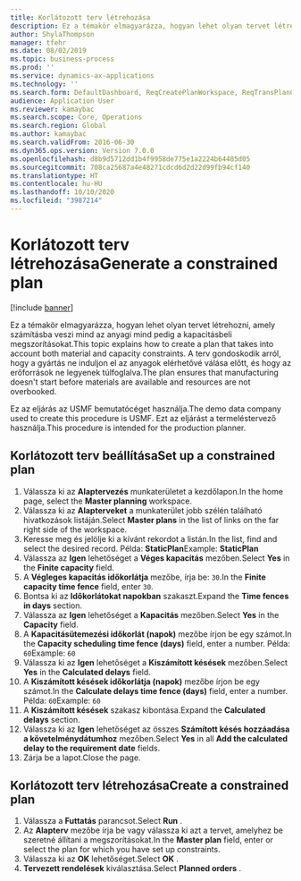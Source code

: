 ```yaml
---
title: Korlátozott terv létrehozása
description: Ez a témakör elmagyarázza, hogyan lehet olyan tervet létrehozni, amely számításba veszi mind az anyagi mind pedig a kapacitásbeli megszorításokat.
author: ShylaThompson
manager: tfehr
ms.date: 08/02/2019
ms.topic: business-process
ms.prod: ''
ms.service: dynamics-ax-applications
ms.technology: ''
ms.search.form: DefaultDashboard, ReqCreatePlanWorkspace, ReqTransPlanCard, ReqPlanSched
audience: Application User
ms.reviewer: kamaybac
ms.search.scope: Core, Operations
ms.search.region: Global
ms.author: kamaybac
ms.search.validFrom: 2016-06-30
ms.dyn365.ops.version: Version 7.0.0
ms.openlocfilehash: d8b9d5712dd1b4f9958de775e1a2224b64485d05
ms.sourcegitcommit: 708ca25687a4e48271cdcd6d2d22d99fb94cf140
ms.translationtype: HT
ms.contentlocale: hu-HU
ms.lasthandoff: 10/10/2020
ms.locfileid: "3987214"
---
```

# <a name="generate-a-constrained-plan"></a><span data-ttu-id="64ff8-103">Korlátozott terv létrehozása</span><span class="sxs-lookup"><span data-stu-id="64ff8-103">Generate a constrained plan</span></span>

[!include [banner](../../includes/banner.md)]

<span data-ttu-id="64ff8-104">Ez a témakör elmagyarázza, hogyan lehet olyan tervet létrehozni, amely számításba veszi mind az anyagi mind pedig a kapacitásbeli megszorításokat.</span><span class="sxs-lookup"><span data-stu-id="64ff8-104">This topic explains how to create a plan that takes into account both material and capacity constraints.</span></span> <span data-ttu-id="64ff8-105">A terv gondoskodik arról, hogy a gyártás ne induljon el az anyagok elérhetővé válása előtt, és hogy az erőforrások ne legyenek túlfoglalva.</span><span class="sxs-lookup"><span data-stu-id="64ff8-105">The plan ensures that manufacturing doesn't start before materials are available and resources are not overbooked.</span></span> 

<span data-ttu-id="64ff8-106">Ez az eljárás az USMF bemutatócéget használja.</span><span class="sxs-lookup"><span data-stu-id="64ff8-106">The demo data company used to create this procedure is USMF.</span></span> <span data-ttu-id="64ff8-107">Ezt az eljárást a termeléstervező használja.</span><span class="sxs-lookup"><span data-stu-id="64ff8-107">This procedure is intended for the production planner.</span></span>


## <a name="set-up-a-constrained-plan"></a><span data-ttu-id="64ff8-108">Korlátozott terv beállítása</span><span class="sxs-lookup"><span data-stu-id="64ff8-108">Set up a constrained plan</span></span>
1. <span data-ttu-id="64ff8-109">Válassza ki az **Alaptervezés** munkaterületet a kezdőlapon.</span><span class="sxs-lookup"><span data-stu-id="64ff8-109">In the home page, select the **Master planning** workspace.</span></span>
2. <span data-ttu-id="64ff8-110">Válassza ki az **Alapterveket** a munkaterület jobb szélén található hivatkozások listáján.</span><span class="sxs-lookup"><span data-stu-id="64ff8-110">Select **Master plans** in the list of links on the far right side of the workspace.</span></span>
3. <span data-ttu-id="64ff8-111">Keresse meg és jelölje ki a kívánt rekordot a listán.</span><span class="sxs-lookup"><span data-stu-id="64ff8-111">In the list, find and select the desired record.</span></span> <span data-ttu-id="64ff8-112">Példa: **StaticPlan**</span><span class="sxs-lookup"><span data-stu-id="64ff8-112">Example: **StaticPlan**</span></span>  
4. <span data-ttu-id="64ff8-113">Válassza az **Igen** lehetőséget a **Véges kapacitás** mezőben.</span><span class="sxs-lookup"><span data-stu-id="64ff8-113">Select **Yes** in the **Finite capacity** field.</span></span>
5. <span data-ttu-id="64ff8-114">A **Végleges kapacitás időkorlátja** mezőbe, írja be: `30`.</span><span class="sxs-lookup"><span data-stu-id="64ff8-114">In the **Finite capacity time fence** field, enter `30`.</span></span>
6. <span data-ttu-id="64ff8-115">Bontsa ki az **Időkorlátokat napokban** szakaszt.</span><span class="sxs-lookup"><span data-stu-id="64ff8-115">Expand the **Time fences in days** section.</span></span>
7. <span data-ttu-id="64ff8-116">Válassza az **Igen** lehetőséget a **Kapacitás** mezőben.</span><span class="sxs-lookup"><span data-stu-id="64ff8-116">Select **Yes** in the **Capacity** field.</span></span>
8. <span data-ttu-id="64ff8-117">A **Kapacitásütemezési időkorlát (napok)** mezőbe írjon be egy számot.</span><span class="sxs-lookup"><span data-stu-id="64ff8-117">In the **Capacity scheduling time fence (days)** field, enter a number.</span></span> <span data-ttu-id="64ff8-118">Példa: `60`</span><span class="sxs-lookup"><span data-stu-id="64ff8-118">Example: `60`</span></span>  
9. <span data-ttu-id="64ff8-119">Válassza ki az **Igen** lehetőséget a **Kiszámított késések** mezőben.</span><span class="sxs-lookup"><span data-stu-id="64ff8-119">Select **Yes** in the **Calculated delays** field.</span></span>
10. <span data-ttu-id="64ff8-120">A **Kiszámított késések időkorlátja (napok)** mezőbe írjon be egy számot.</span><span class="sxs-lookup"><span data-stu-id="64ff8-120">In the **Calculate delays time fence (days)** field, enter a number.</span></span> <span data-ttu-id="64ff8-121">Példa: `60`</span><span class="sxs-lookup"><span data-stu-id="64ff8-121">Example: `60`</span></span> 
11. <span data-ttu-id="64ff8-122">A **Kiszámított késések** szakasz kibontása.</span><span class="sxs-lookup"><span data-stu-id="64ff8-122">Expand the **Calculated delays** section.</span></span>
12. <span data-ttu-id="64ff8-123">Válassza ki az **Igen** lehetőséget az összes **Számított késés hozzáadása a követelménydátumhoz** mezőben.</span><span class="sxs-lookup"><span data-stu-id="64ff8-123">Select **Yes** in all **Add the calculated delay to the requirement date** fields.</span></span>
13. <span data-ttu-id="64ff8-124">Zárja be a lapot.</span><span class="sxs-lookup"><span data-stu-id="64ff8-124">Close the page.</span></span>

## <a name="create-a-constrained-plan"></a><span data-ttu-id="64ff8-125">Korlátozott terv létrehozása</span><span class="sxs-lookup"><span data-stu-id="64ff8-125">Create a constrained plan</span></span>
1. <span data-ttu-id="64ff8-126">Válassza a **Futtatás** parancsot.</span><span class="sxs-lookup"><span data-stu-id="64ff8-126">Select **Run** .</span></span>
2. <span data-ttu-id="64ff8-127">Az **Alapterv** mezőbe írja be vagy válassza ki azt a tervet, amelyhez be szeretné állítani a megszorításokat.</span><span class="sxs-lookup"><span data-stu-id="64ff8-127">In the **Master plan** field, enter or select the plan for which you have set up constraints.</span></span>  
3. <span data-ttu-id="64ff8-128">Válassza ki az **OK** lehetőséget.</span><span class="sxs-lookup"><span data-stu-id="64ff8-128">Select **OK** .</span></span>
4. <span data-ttu-id="64ff8-129">**Tervezett rendelések** kiválasztása.</span><span class="sxs-lookup"><span data-stu-id="64ff8-129">Select **Planned orders** .</span></span>

